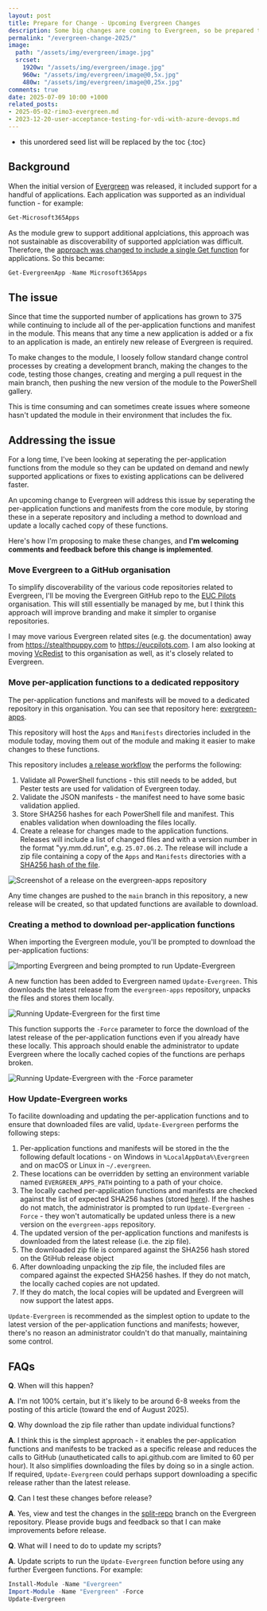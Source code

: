```yaml
---
layout: post
title: Prepare for Change - Upcoming Evergreen Changes
description: Some big changes are coming to Evergreen, so be prepared to update your scripts and pipelines to ensure things don't break.
permalink: "/evergreen-change-2025/"
image:
  path: "/assets/img/evergreen/image.jpg"
  srcset:
    1920w: "/assets/img/evergreen/image.jpg"
    960w: "/assets/img/evergreen/image@0,5x.jpg"
    480w: "/assets/img/evergreen/image@0,25x.jpg"
comments: true
date: 2025-07-09 10:00 +1000
related_posts:
- 2025-05-02-rimo3-evergreen.md
- 2023-12-20-user-acceptance-testing-for-vdi-with-azure-devops.md
---
```

- this unordered seed list will be replaced by the toc
{:toc}

## Background

When the initial version of [Evergreen](https://stealthpuppy.com/evergreen) was released, it included support for a handful of applications. Each application was supported as an individual function - for example:

```powershell
Get-Microsoft365Apps
```

As the module grew to support additional applciations, this approach was not sustainable as discoverability of supported applciation was difficult. Therefore, the [approach was changed to include a single Get function](https://stealthpuppy.com/evergreen/changelog/#2104337) for applications. So this became:

```powershell
Get-EvergreenApp -Name Microsoft365Apps
```

## The issue

Since that time the supported number of applications has grown to 375 while continuing to include all of the per-application functions and manifest in the module. This means that any time a new application is added or a fix to an application is made, an entirely new release of Evergreen is required.

To make changes to the module, I loosely follow standard change control processes by creating a development branch, making the changes to the code, testing those changes, creating and merging a pull request in the main branch, then pushing the new version of the module to the PowerShell gallery.

This is time consuming and can sometimes create issues where someone hasn't updated the module in their environment that includes the fix.

## Addressing the issue

For a long time, I've been looking at seperating the per-application functions from the module so they can be updated on demand and newly supported applications or fixes to existing applications can be delivered faster.

An upcoming change to Evergreen will address this issue by seperating the per-application functions and manifests from the core module, by storing these in a seperate repository and including a method to download and update a locally cached copy of these functions.

Here's how I'm proposing to make these changes, and **I'm welcoming comments and feedback before this change is implemented**.

### Move Evergreen to a GitHub organisation

To simplify discoverability of the various code repositories related to Evergreen, I'll be moving the Evergreen GitHub repo to the [EUC Pilots](https://github.com/EUCPilots) organisation. This will still essentially be managed by me, but I think this approach will improve branding and make it simpler to organise repositories.

I may move various Evergreen related sites (e.g. the documentation) away from https://stealthpuppy.com to https://eucpilots.com. I am also looking at moving [VcRedist](https://github.com/aaronparker/vcredist) to this organisation as well, as it's closely related to Evergreen.

### Move per-application functions to a dedicated reppository

The per-application functions and manifests will be moved to a dedicated repository in this organisation. You can see that repository here: [evergreen-apps](https://github.com/EUCPilots/evergreen-apps).

This repository will host the `Apps` and `Manifests` directories included in the module today, moving them out of the module and making it easier to make changes to these functions.

This repository includes [a release workflow](https://github.com/EUCPilots/evergreen-apps/blob/main/.github/workflows/validate-release.yml) the performs the following:

1. Validate all PowerShell functions - this still needs to be added, but Pester tests are used for validation of Evergreen today.
2. Validate the JSON manifests - the manifest need to have some basic validation applied.
3. Store SHA256 hashes for each PowerShell file and manifest. This enables validation when downloading the files locally.
4. Create a release for changes made to the application functions. Releases will include a list of changed files and with a version number in the format "yy.mm.dd.run", e.g. `25.07.06.2`. The release will include a zip file containing a copy of the `Apps` and `Manifests` directories with a [SHA256 hash of the file](https://github.blog/changelog/2025-06-03-releases-now-expose-digests-for-release-assets/).

![Screenshot of a release on the evergreen-apps repository](/media/2025/07/evergreen-apps-release.jpeg)

Any time changes are pushed to the `main` branch in this repository, a new release will be created, so that updated functions are available to download.

### Creating a method to download per-application functions

When importing the Evergreen module, you'll be prompted to download the per-application fuctions:

![Importing Evergreen and being prompted to run Update-Evergreen](/media/2025/07/import-evergreen.gif)

A new function has been added to Evergreen named `Update-Evergreen`. This downloads the latest release from the `evergreen-apps` repository, unpacks the files and stores them locally.

![Running Update-Evergreen for the first time](/media/2025/07/update-evergreen.gif)

This function supports the `-Force` parameter to force the download of the latest release of the per-application functions even if you already have these locally. This approach should enable the administrator to update Evergreen where the locally cached copies of the functions are perhaps broken.

![Running Update-Evergreen with the -Force parameter](/media/2025/07/update-evergreen-force.gif)

### How Update-Evergreen works

To facilite downloading and updating the per-application functions and to ensure that downloaded files are valid, `Update-Evergreen` performs the following steps:

1. Per-application functions and manifests will be stored in the the following default locations - on Windows in `%LocalAppData%\Evergreen` and on macOS or Linux in `~/.evergreen`.
2. These locations can be overridden by setting an environment variable named `EVERGREEN_APPS_PATH` pointing to a path of your choice.
3. The locally cached per-application functions and manifests are checked against the list of expected SHA256 hashes (stored [here](https://github.com/EUCPilots/evergreen-apps/blob/main/sha256_hashes.csv)). If the hashes do not match, the administrator is prompted to run `Update-Evergreen -Force` - they won't automatically be updated unless there is a new version on the `evergreen-apps` repository.
4. The updated version of the per-application functions and manifests is downloaded from the latest release (i.e. the zip file).
5. The downloaded zip file is compared against the SHA256 hash stored on the GtiHub release object
6. After downloading unpacking the zip file, the included files are compared against the expected SHA256 hashes. If they do not match, the locally cached copies are not updated.
7. If they do match, the local copies will be updated and Evergreen will now support the latest apps.

`Update-Evergreen` is recommended as the simplest option to update to the latest version of the per-application functions and manifests; however, there's no reason an administrator couldn't do that manually, maintaining some control.

## FAQs

**Q**. When will this happen?

**A**. I'm not 100% certain, but it's likely to be around 6-8 weeks from the posting of this article (toward the end of August 2025).

**Q**. Why download the zip file rather than update individual functions?

**A**. I think this is the simplest approach - it enables the per-application functions and manifests to be tracked as a specific release and reduces the calls to GitHub (unautheticated calls to api.github.com are limited to 60 per hour). It also simplifies downloading the files by doing so in a single action. If required, `Update-Evergreen` could perhaps support downloading a specific release rather than the latest release.

**Q**. Can I test these changes before release?

**A**. Yes, view and test the changes in the [split-repo](https://github.com/aaronparker/evergreen/tree/split-repo) branch on the Evergreen repository. Please provide bugs and feedback so that I can make improvements before release.

**Q**. What will I need to do to update my scripts?

**A**. Update scripts to run the `Update-Evergreen` function before using any further Evergeen functions. For example:

```powershell
Install-Module -Name "Evergreen"
Import-Module -Name "Evergreen" -Force
Update-Evergreen
```
